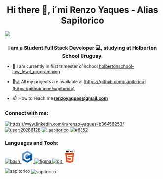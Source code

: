 <div id="header" align=""center">
<h1 align="center">Hi there 👋, i´mi Renzo Yaques - Alias Sapitorico</h1>
<img src="https://i0.wp.com/benjaminasimpson.com/wp-content/uploads/2020/08/dduhv5w-039efbec-4bc3-403f-903f-d57667868329.gif" width="900"/>
<h3 align="center">I am a Student Full Stack Developer 💻, studying at Holberton School Uruguay.</h3>

- 🔭 I am currently in first trimester of school [holbertonschool-low_level_programming](https://github.com/Sapitorico/holbertonschool-low_level_programming)

- 👨💻 All my projects are available at [https://github.com/sapitorico](https://github.com/sapitorico)

- 📫 How to reach me **renzoyaques@gmail.com**

<h3 align="left">Connect with me:</h3>
<p align="left">
<a href="https://linkedin.com/in/https://www.linkedin.com/in/renzo-yaques-b36456253/" target="blank"><img align="center" src="https://raw.githubusercontent.com/rahuldkjain/github-profile-readme-generator/master/src/images/icons/Social/linked-in-alt.svg" alt="https://www.linkedin.com/in/renzo-yaques-b36456253/" height="30" width="40" /></a>
<a href="https://stackoverflow.com/users/user:20286128" target="blank"><img align="center" src="https://raw.githubusercontent.com/rahuldkjain/github-profile-readme-generator/master/src/images/icons/Social/stack-overflow.svg" alt="user:20286128" height="30" width="40" /></a>
<a href="https://instagram.com/_sapitorico" target="blank"><img align="center" src="https://raw.githubusercontent.com/rahuldkjain/github-profile-readme-generator/master/src/images/icons/Social/instagram.svg" alt="_sapitorico" height="30" width="40" /></a>
<a href="https://discord.gg/#8852" target="blank"><img align="center" src="https://raw.githubusercontent.com/rahuldkjain/github-profile-readme-generator/master/src/images/icons/Social/discord.svg" alt="#8852" height="30" width="40" /></a>
</p>

<h3 align="left">Languages and Tools:</h3>
<p align="left"> <a href="https://www.gnu.org/software/bash/" target="_blank" rel="noreferrer"> <img src="https://www.vectorlogo.zone/logos/gnu_bash/gnu_bash-icon.svg" alt="bash" width="40" height="40"/> </a> <a href="https://www.cprogramming.com/" target="_blank" rel="noreferrer"> <img src="https://raw.githubusercontent.com/devicons/devicon/master/icons/c/c-original.svg" alt="c" width="40" height="40"/> </a> <a href="https://www.figma.com/" target="_blank" rel="noreferrer"> <img src="https://www.vectorlogo.zone/logos/figma/figma-icon.svg" alt="figma" width="40" height="40"/> </a> <a href="https://git-scm.com/" target="_blank" rel="noreferrer"> <img src="https://www.vectorlogo.zone/logos/git-scm/git-scm-icon.svg" alt="git" width="40" height="40"/> </a> <a href="https://www.w3.org/html/" target="_blank" rel="noreferrer"> <img src="https://raw.githubusercontent.com/devicons/devicon/master/icons/html5/html5-original-wordmark.svg" alt="html5" width="40" height="40"/> </a> </p>

<p><img align="left" src="https://github-readme-stats.vercel.app/api/top-langs?username=sapitorico&show_icons=true&locale=en&layout=compact" alt="sapitorico" /></p>

<p>&nbsp;<img align="center" src="https://github-readme-stats.vercel.app/api?username=sapitorico&show_icons=true&locale=en" alt="sapitorico" /></p>
                                                                                                                                            </div>
